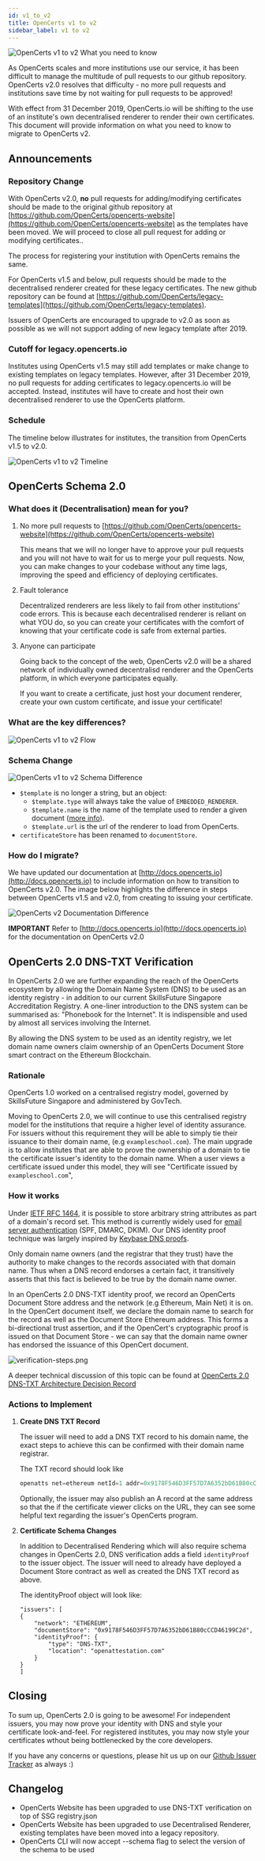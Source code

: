 ```yaml
---
id: v1_to_v2
title: OpenCerts v1 to v2
sidebar_label: v1 to v2
---
```


![OpenCerts v1 to v2 What you need to know](/img/docs/migrations/v1_to_v2/schema2-update.png)

As OpenCerts scales and more institutions use our service, it has been difficult to manage the multitude of pull requests to our github repository. OpenCerts v2.0 resolves that difficulty - no more pull requests and institutions save time by not waiting for pull requests to be approved!

With effect from 31 December 2019, OpenCerts.io will be shifting to the use of an institute's own decentralised renderer to render their own certificates. This document will provide information on what you need to know to migrate to OpenCerts v2.

## Announcements

### Repository Change

With OpenCerts v2.0, **no** pull requests for adding/modifying certificates should be made to the original github repository at [https://github.com/OpenCerts/opencerts-website](https://github.com/OpenCerts/opencerts-website) as the templates have been moved. We will proceed to close all pull request for adding or modifying certificates..

The process for registering your institution with OpenCerts remains the same.

For OpenCerts v1.5 and below, pull requests should be made to the decentralised renderer created for these legacy certificates. The new github repository can be found at [https://github.com/OpenCerts/legacy-templates](https://github.com/OpenCerts/legacy-templates).

Issuers of OpenCerts are encouraged to upgrade to v2.0 as soon as possible as we will not support adding of new legacy template after 2019.

### Cutoff for legacy.opencerts.io

Institutes using OpenCerts v1.5 may still add templates or make change to existing templates on legacy templates. However, after 31 December 2019, no pull requests for adding certificates to legacy.opencerts.io will be accepted. Instead, institutes will have to create and host their own decentralised renderer to use the OpenCerts platform.

### Schedule

The timeline below illustrates for institutes, the transition from OpenCerts v1.5 to v2.0.

![OpenCerts v1 to v2 Timeline](/img/docs/migrations/v1_to_v2/schema2_timeline.png)

## OpenCerts Schema 2.0

### What does it (Decentralisation) mean for you?

1. No more pull requests to [https://github.com/OpenCerts/opencerts-website](https://github.com/OpenCerts/opencerts-website)

   This means that we will no longer have to approve your pull requests and you will not have to wait for us to merge your pull requests. Now, you can make changes to your codebase without any time lags, improving the speed and efficiency of deploying certificates.

2. Fault tolerance

   Decentralized renderers are less likely to fail from other institutions' code errors. This is because each decentralised renderer is reliant on what YOU do, so you can create your certificates with the comfort of knowing that your certificate code is safe from external parties.

3. Anyone can participate

   Going back to the concept of the web, OpenCerts v2.0 will be a shared network of individually owned decentralisd renderer and the OpenCerts platform, in which everyone participates equally.

   If you want to create a certificate, just host your document renderer, create your own custom certificate, and issue your certificate!

### What are the key differences?

![OpenCerts v1 to v2 Flow](/img/docs/migrations/v1_to_v2/schema2_flow.png)

### Schema Change

![OpenCerts v1 to v2 Schema Difference](/img/docs/migrations/v1_to_v2/schema2_difference.png)

- `$template` is no longer a string, but an object:
  - `$template.type` will always take the value of `EMBEDDED_RENDERER`.
  - `$template.name` is the name of the template used to render a given document ([more info](https://www.openattestation.com/docs/advanced/custom-renderer)).
  - `$template.url` is the url of the renderer to load from OpenCerts.
- `certificateStore` has been renamed to `documentStore`.

### How do I migrate?

We have updated our documentation at [http://docs.opencerts.io](http://docs.opencerts.io) to include information on how to transition to OpenCerts v2.0. The image below highlights the difference in steps between OpenCerts v1.5 and v2.0, from creating to issuing your certificate.

![OpenCerts v2 Documentation Difference](/img/docs/migrations/v1_to_v2/schema2_docs.jpg)

**IMPORTANT** Refer to [http://docs.opencerts.io](http://docs.opencerts.io) for the documentation on OpenCerts v2.0

## OpenCerts 2.0 DNS-TXT Verification

In OpenCerts 2.0 we are further expanding the reach of the OpenCerts ecosystem by allowing the Domain Name System (DNS) to be used as an identity registry - in addition to our current SkillsFuture Singapore Accreditation Registry. A one-liner introduction to the DNS system can be summarised as: "Phonebook for the Internet". It is indispensible and used by almost all services involving the Internet.

By allowing the DNS system to be used as an identity registry, we let domain name owners claim ownership of an OpenCerts Document Store smart contract on the Ethereum Blockchain.

### Rationale

OpenCerts 1.0 worked on a centralised registry model, governed by SkillsFuture Singapore and administered by GovTech.

Moving to OpenCerts 2.0, we will continue to use this centralised registry model for the institutions that require a higher level of identity assurance. For issuers without this requirement they will be able to simply tie their issuance to their domain name, (e.g `exampleschool.com`). The main upgrade is to allow institutes that are able to prove the ownership of a domain to tie the certificate issuer's identity to the domain name. When a user views a certificate issued under this model, they will see "Certificate issued by `exampleschool.com`",

### How it works

Under [IETF RFC 1464](https://tools.ietf.org/html/rfc1464), it is possible to store arbitrary string attributes as part of a domain's record set. This method is currently widely used for [email server authentication](https://en.wikipedia.org/wiki/Email_authentication) (SPF, DMARC, DKIM). Our DNS identity proof technique was largely inspired by [Keybase DNS proofs](https://github.com/keybase/keybase-issues/issues/367).

Only domain name owners (and the registrar that they trust) have the authority to make changes to the records associated with that domain name. Thus when a DNS record endorses a certain fact, it transitively asserts that this fact is believed to be true by the domain name owner.

In an OpenCerts 2.0 DNS-TXT identity proof, we record an OpenCerts Document Store address and the network (e.g Ethereum, Main Net) it is on. In the OpenCert document itself, we declare the domain name to search for the record as well as the Document Store Ethereum address. This forms a bi-directional trust assertion, and if the OpenCert's cryptographic proof is issued on that Document Store - we can say that the domain name owner has endorsed the issuance of this OpenCert document.

![verification-steps.png](/img/docs/migrations/v1_to_v2/verification-steps.png)

A deeper technical discussion of this topic can be found at [OpenCerts 2.0 DNS-TXT Architecture Decision Record](https://github.com/OpenCerts/adr/blob/master/decentralized_identity_proof_DNS-TXT.md)

### Actions to Implement

1. **Create DNS TXT Record**

   The issuer will need to add a DNS TXT record to his domain name, the exact steps to achieve this can be confirmed with their domain name registrar.

   The TXT record should look like

   ```javascript
   openatts net=ethereum netId=1 addr=0x9178F546D3FF57D7A6352bD61B80cCCD46199C2d
   ```

   Optionally, the issuer may also publish an A record at the same address so that the if the certificate viewer clicks on the URL, they can see some helpful text regarding the issuer's OpenCerts program.

2. **Certificate Schema Changes**

   In addition to Decentralised Rendering which will also require schema changes in OpenCerts 2.0, DNS verification adds a field `identityProof` to the issuer object. The issuer will need to already have deployed a Document Store contract as well as created the DNS TXT record as above.

   The identityProof object will look like:

   ```
   "issuers": [
   {
       "network": "ETHEREUM",
       "documentStore": "0x9178F546D3FF57D7A6352bD61B80cCCD46199C2d",
       "identityProof": {
           "type": "DNS-TXT",
           "location": "openattestation.com"
       }
   }
   ]
   ```

## Closing

To sum up, OpenCerts 2.0 is going to be awesome! For independent issuers, you may now prove your identity with DNS and style your certificate look-and-feel. For registered institutes, you may now style your certificates wthout being bottlenecked by the core developers.

If you have any concerns or questions, please hit us up on our [Github Issuer Tracker](https://github.com/OpenCerts/opencerts-documentation/issues) as always :)

## Changelog

- OpenCerts Website has been upgraded to use DNS-TXT verification on top of SSG registry.json
- OpenCerts Website has been upgraded to use Decentralised Renderer, existing templates have been moved into a legacy repository.
- OpenCerts CLI will now accept --schema flag to select the version of the schema to be used

